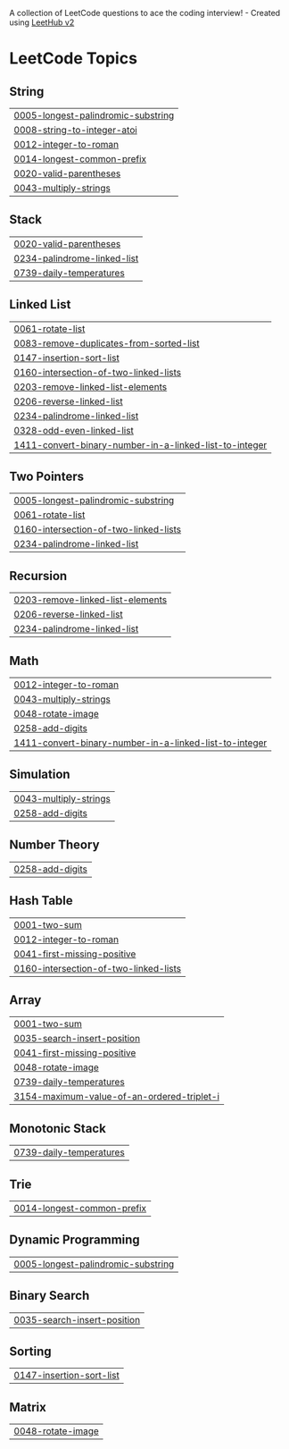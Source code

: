 A collection of LeetCode questions to ace the coding interview! - Created using [LeetHub v2](https://github.com/arunbhardwaj/LeetHub-2.0)
<!---LeetCode Topics Start-->
# LeetCode Topics
## String
|  |
| ------- |
| [0005-longest-palindromic-substring](https://github.com/janviuttam/LeetCode/tree/master/0005-longest-palindromic-substring) |
| [0008-string-to-integer-atoi](https://github.com/janviuttam/LeetCode/tree/master/0008-string-to-integer-atoi) |
| [0012-integer-to-roman](https://github.com/janviuttam/LeetCode/tree/master/0012-integer-to-roman) |
| [0014-longest-common-prefix](https://github.com/janviuttam/LeetCode/tree/master/0014-longest-common-prefix) |
| [0020-valid-parentheses](https://github.com/janviuttam/LeetCode/tree/master/0020-valid-parentheses) |
| [0043-multiply-strings](https://github.com/janviuttam/LeetCode/tree/master/0043-multiply-strings) |
## Stack
|  |
| ------- |
| [0020-valid-parentheses](https://github.com/janviuttam/LeetCode/tree/master/0020-valid-parentheses) |
| [0234-palindrome-linked-list](https://github.com/janviuttam/LeetCode/tree/master/0234-palindrome-linked-list) |
| [0739-daily-temperatures](https://github.com/janviuttam/LeetCode/tree/master/0739-daily-temperatures) |
## Linked List
|  |
| ------- |
| [0061-rotate-list](https://github.com/janviuttam/LeetCode/tree/master/0061-rotate-list) |
| [0083-remove-duplicates-from-sorted-list](https://github.com/janviuttam/LeetCode/tree/master/0083-remove-duplicates-from-sorted-list) |
| [0147-insertion-sort-list](https://github.com/janviuttam/LeetCode/tree/master/0147-insertion-sort-list) |
| [0160-intersection-of-two-linked-lists](https://github.com/janviuttam/LeetCode/tree/master/0160-intersection-of-two-linked-lists) |
| [0203-remove-linked-list-elements](https://github.com/janviuttam/LeetCode/tree/master/0203-remove-linked-list-elements) |
| [0206-reverse-linked-list](https://github.com/janviuttam/LeetCode/tree/master/0206-reverse-linked-list) |
| [0234-palindrome-linked-list](https://github.com/janviuttam/LeetCode/tree/master/0234-palindrome-linked-list) |
| [0328-odd-even-linked-list](https://github.com/janviuttam/LeetCode/tree/master/0328-odd-even-linked-list) |
| [1411-convert-binary-number-in-a-linked-list-to-integer](https://github.com/janviuttam/LeetCode/tree/master/1411-convert-binary-number-in-a-linked-list-to-integer) |
## Two Pointers
|  |
| ------- |
| [0005-longest-palindromic-substring](https://github.com/janviuttam/LeetCode/tree/master/0005-longest-palindromic-substring) |
| [0061-rotate-list](https://github.com/janviuttam/LeetCode/tree/master/0061-rotate-list) |
| [0160-intersection-of-two-linked-lists](https://github.com/janviuttam/LeetCode/tree/master/0160-intersection-of-two-linked-lists) |
| [0234-palindrome-linked-list](https://github.com/janviuttam/LeetCode/tree/master/0234-palindrome-linked-list) |
## Recursion
|  |
| ------- |
| [0203-remove-linked-list-elements](https://github.com/janviuttam/LeetCode/tree/master/0203-remove-linked-list-elements) |
| [0206-reverse-linked-list](https://github.com/janviuttam/LeetCode/tree/master/0206-reverse-linked-list) |
| [0234-palindrome-linked-list](https://github.com/janviuttam/LeetCode/tree/master/0234-palindrome-linked-list) |
## Math
|  |
| ------- |
| [0012-integer-to-roman](https://github.com/janviuttam/LeetCode/tree/master/0012-integer-to-roman) |
| [0043-multiply-strings](https://github.com/janviuttam/LeetCode/tree/master/0043-multiply-strings) |
| [0048-rotate-image](https://github.com/janviuttam/LeetCode/tree/master/0048-rotate-image) |
| [0258-add-digits](https://github.com/janviuttam/LeetCode/tree/master/0258-add-digits) |
| [1411-convert-binary-number-in-a-linked-list-to-integer](https://github.com/janviuttam/LeetCode/tree/master/1411-convert-binary-number-in-a-linked-list-to-integer) |
## Simulation
|  |
| ------- |
| [0043-multiply-strings](https://github.com/janviuttam/LeetCode/tree/master/0043-multiply-strings) |
| [0258-add-digits](https://github.com/janviuttam/LeetCode/tree/master/0258-add-digits) |
## Number Theory
|  |
| ------- |
| [0258-add-digits](https://github.com/janviuttam/LeetCode/tree/master/0258-add-digits) |
## Hash Table
|  |
| ------- |
| [0001-two-sum](https://github.com/janviuttam/LeetCode/tree/master/0001-two-sum) |
| [0012-integer-to-roman](https://github.com/janviuttam/LeetCode/tree/master/0012-integer-to-roman) |
| [0041-first-missing-positive](https://github.com/janviuttam/LeetCode/tree/master/0041-first-missing-positive) |
| [0160-intersection-of-two-linked-lists](https://github.com/janviuttam/LeetCode/tree/master/0160-intersection-of-two-linked-lists) |
## Array
|  |
| ------- |
| [0001-two-sum](https://github.com/janviuttam/LeetCode/tree/master/0001-two-sum) |
| [0035-search-insert-position](https://github.com/janviuttam/LeetCode/tree/master/0035-search-insert-position) |
| [0041-first-missing-positive](https://github.com/janviuttam/LeetCode/tree/master/0041-first-missing-positive) |
| [0048-rotate-image](https://github.com/janviuttam/LeetCode/tree/master/0048-rotate-image) |
| [0739-daily-temperatures](https://github.com/janviuttam/LeetCode/tree/master/0739-daily-temperatures) |
| [3154-maximum-value-of-an-ordered-triplet-i](https://github.com/janviuttam/LeetCode/tree/master/3154-maximum-value-of-an-ordered-triplet-i) |
## Monotonic Stack
|  |
| ------- |
| [0739-daily-temperatures](https://github.com/janviuttam/LeetCode/tree/master/0739-daily-temperatures) |
## Trie
|  |
| ------- |
| [0014-longest-common-prefix](https://github.com/janviuttam/LeetCode/tree/master/0014-longest-common-prefix) |
## Dynamic Programming
|  |
| ------- |
| [0005-longest-palindromic-substring](https://github.com/janviuttam/LeetCode/tree/master/0005-longest-palindromic-substring) |
## Binary Search
|  |
| ------- |
| [0035-search-insert-position](https://github.com/janviuttam/LeetCode/tree/master/0035-search-insert-position) |
## Sorting
|  |
| ------- |
| [0147-insertion-sort-list](https://github.com/janviuttam/LeetCode/tree/master/0147-insertion-sort-list) |
## Matrix
|  |
| ------- |
| [0048-rotate-image](https://github.com/janviuttam/LeetCode/tree/master/0048-rotate-image) |
<!---LeetCode Topics End-->